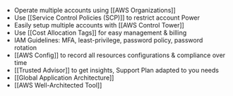 - Operate multiple accounts using [[AWS Organizations]]
- Use [[Service Control Policies (SCP)]] to restrict account Power
- Easily setup multiple accounts with [[AWS Control Tower]]
- Use [[Cost Allocation Tags]] for easy management & billing
- IAM Guidelines: MFA, least-privilege, password policy, password rotation
- [[AWS Config]] to record all resources configurations & compliance over time
- [[Trusted Advisor]] to get insights, Support Plan adapted to you needs
- [[Global Application Architecture]]
- [[AWS Well-Architected Tool]]